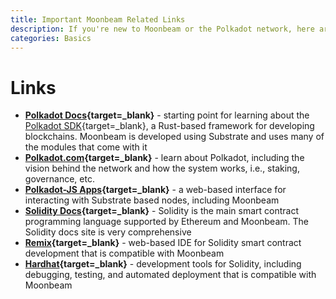 ```yaml
---
title: Important Moonbeam Related Links
description: If you're new to Moonbeam or the Polkadot network, here are some important links to review, including compatible Ethereum tools.
categories: Basics
---
```


# Links

 - **[Polkadot Docs](https://docs.polkadot.com/){target=\_blank}** - starting point for learning about the [Polkadot SDK](https://docs.polkadot.com/develop/parachains/intro-polkadot-sdk/){target=\_blank}, a Rust-based framework for developing blockchains. Moonbeam is developed using Substrate and uses many of the modules that come with it
 - **[Polkadot.com](https://polkadot.com){target=\_blank}** - learn about Polkadot, including the vision behind the network and how the system works, i.e., staking, governance, etc.
 - **[Polkadot-JS Apps](https://polkadot.js.org/apps){target=\_blank}** - a web-based interface for interacting with Substrate based nodes, including Moonbeam
 - **[Solidity Docs](https://solidity.readthedocs.io){target=\_blank}** - Solidity is the main smart contract programming language supported by Ethereum and Moonbeam.  The Solidity docs site is very comprehensive
 - **[Remix](https://remix.ethereum.org){target=\_blank}** - web-based IDE for Solidity smart contract development that is compatible with Moonbeam
 - **[Hardhat](https://hardhat.org){target=\_blank}** - development tools for Solidity, including debugging, testing, and automated deployment that is compatible with Moonbeam

